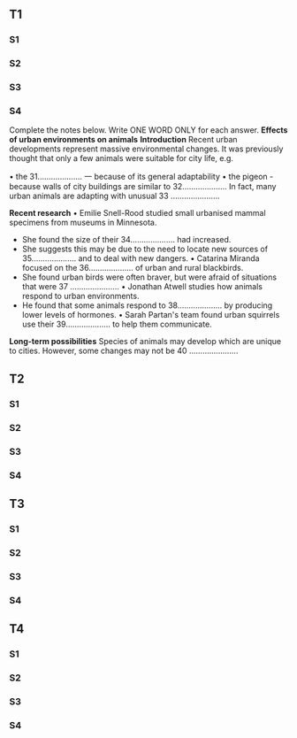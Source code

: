 ## T1
### S1

### S2
### S3
### S4
Complete the notes below.
Write ONE WORD ONLY for each answer.
**Effects of urban environments on animals**
**Introduction**
Recent urban developments represent massive environmental changes. It was 
previously thought that only a few animals were suitable for city life, e.g.

• the 31.................... 一 because of its general adaptability
• the pigeon - because walls of city buildings are similar to 32....................
In fact, many urban animals are adapting with unusual 33 ......................

**Recent research**
• Emilie Snell-Rood studied small urbanised mammal specimens from museums 
in Minnesota.
- She found the size of their 34.................... had increased.
- She suggests this may be due to the need to locate new sources 
of 35.................... and to deal with new dangers.
• Catarina Miranda focused on the 36.................... of urban and rural
blackbirds.
- She found urban birds were often braver, but were afraid of situations that 
were 37 ......................
• Jonathan Atwell studies how animals respond to urban environments.
- He found that some animals respond to 38.................... by producing
lower levels of hormones.
• Sarah Partan's team found urban squirrels use their 39.................... to
help them communicate.

**Long-term possibilities**
Species of animals may develop which are unique to cities. However, some changes 
may not be 40 ......................

## T2
### S1
### S2
### S3
### S4
## T3
### S1
### S2
### S3
### S4
## T4
### S1
### S2
### S3
### S4